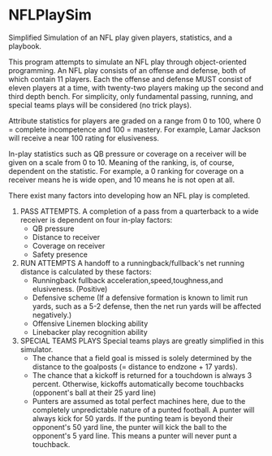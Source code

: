 # NFLPlaySim
Simplified Simulation of an NFL play given players, statistics, and a playbook. 

This program attempts to simulate an NFL play through object-oriented programming. 
An NFL play consists of an offense and defense, both of which contain 11 players. 
Each the offense and defense MUST consist of eleven players at a time, with twenty-two players making up the second and third depth bench.
For simplicity, only fundamental passing, running, and special teams plays will be considered (no trick plays).

Attribute statistics for players are graded on a range from 0 to 100, where 0 = complete incompetence and 100 = mastery. 
For example, Lamar Jackson will receive a near 100 rating for elusiveness. 

In-play statistics such as QB pressure or coverage on a receiver will be given on a scale from 0 to 10. 
Meaning of the ranking, is, of course, dependent on the statistic. 
For example, a 0 ranking for coverage on a receiver means he is wide open, and 10 means he is not open at all. 

There exist many factors into developing how an NFL play is completed.

1. PASS ATTEMPTS. 
A completion of a pass from a quarterback to a wide receiver is dependent on four in-play factors:
	- QB pressure
	- Distance to receiver
	- Coverage on receiver
	- Safety presence
2. RUN ATTEMPTS
A handoff to a runningback/fullback's net running distance is calculated by these factors:
	- Runningback fullback acceleration,speed,toughness,and elusiveness. (Positive)
	- Defensive scheme (If a defensive formation is known to limit run yards, such as a 5-2 defense, then the net run yards will be affected negatively.)
	- Offensive Linemen blocking ability 
	- Linebacker play recognition ability
3. SPECIAL TEAMS PLAYS 
Special teams plays are greatly simplified in this simulator.
	- The chance that a field goal is missed is solely determined by the distance to the goalposts (= distance to endzone + 17 yards).
	- The chance that a kickoff is returned for a touchdown is always 3 percent. Otherwise, kickoffs automatically become touchbacks (opponent's ball at their 25 yard line)
	- Punters are assumed as total perfect machines here, due to the completely unpredictable nature of a punted football. A punter will always kick for 50 yards. If the punting team is beyond their opponent's 50 yard line, the punter will kick the ball to the opponent's 5 yard line. This means a punter will never punt a touchback.
